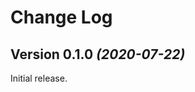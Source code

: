Change Log
==========

Version 0.1.0 *(2020-07-22)*
----------------------------

Initial release.

